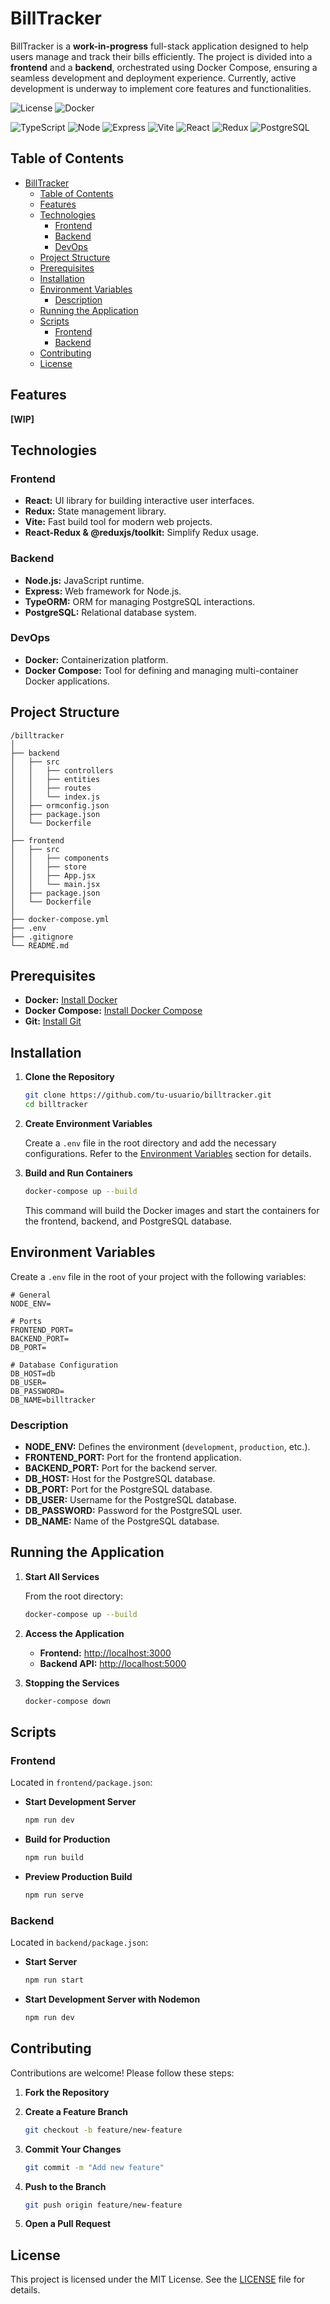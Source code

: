 # BillTracker

BillTracker is a **work-in-progress** full-stack application designed to help users manage and track their bills efficiently. The project is divided into a **frontend** and a **backend**, orchestrated using Docker Compose, ensuring a seamless development and deployment experience. Currently, active development is underway to implement core features and functionalities.

![License](https://img.shields.io/badge/license-MIT-blue.svg) ![Docker](https://img.shields.io/badge/docker-supported-blue)

![TypeScript](https://img.shields.io/badge/TypeScript-007ACC?style=for-the-badge&logo=typescript&logoColor=white)
![Node](https://img.shields.io/badge/Node.js-43853D?style=for-the-badge&logo=node.js&logoColor=white)
![Express](https://img.shields.io/badge/Express-404D59?style=for-the-badge)
![Vite](https://img.shields.io/badge/Vite-646C9A?style=for-the-badge&logo=vite&logoColor=white)
![React](https://img.shields.io/badge/React-20232A?style=for-the-badge&logo=react&logoColor=61DAFB)
![Redux](https://img.shields.io/badge/Redux-593D88?style=for-the-badge&logo=redux&logoColor=white)
![PostgreSQL](https://img.shields.io/badge/PostgreSQL-336791?style=for-the-badge&logo=postgresql&logoColor=white)


## Table of Contents

- [BillTracker](#billtracker)
  - [Table of Contents](#table-of-contents)
  - [Features](#features)
  - [Technologies](#technologies)
    - [Frontend](#frontend)
    - [Backend](#backend)
    - [DevOps](#devops)
  - [Project Structure](#project-structure)
  - [Prerequisites](#prerequisites)
  - [Installation](#installation)
  - [Environment Variables](#environment-variables)
    - [Description](#description)
  - [Running the Application](#running-the-application)
  - [Scripts](#scripts)
    - [Frontend](#frontend-1)
    - [Backend](#backend-1)
  - [Contributing](#contributing)
  - [License](#license)

## Features

**[WIP]**

## Technologies

### Frontend

- **React:** UI library for building interactive user interfaces.
- **Redux:** State management library.
- **Vite:** Fast build tool for modern web projects.
- **React-Redux & @reduxjs/toolkit:** Simplify Redux usage.

### Backend

- **Node.js:** JavaScript runtime.
- **Express:** Web framework for Node.js.
- **TypeORM:** ORM for managing PostgreSQL interactions.
- **PostgreSQL:** Relational database system.

### DevOps

- **Docker:** Containerization platform.
- **Docker Compose:** Tool for defining and managing multi-container Docker applications.

## Project Structure

```plaintext
/billtracker
│
├── backend
│   ├── src
│   │   ├── controllers
│   │   ├── entities
│   │   ├── routes
│   │   └── index.js
│   ├── ormconfig.json
│   ├── package.json
│   └── Dockerfile
│
├── frontend
│   ├── src
│   │   ├── components
│   │   ├── store
│   │   ├── App.jsx
│   │   └── main.jsx
│   ├── package.json
│   └── Dockerfile
│
├── docker-compose.yml
├── .env
├── .gitignore
└── README.md
```

## Prerequisites

- **Docker:** [Install Docker](https://docs.docker.com/get-docker/)
- **Docker Compose:** [Install Docker Compose](https://docs.docker.com/compose/install/)
- **Git:** [Install Git](https://git-scm.com/downloads)

## Installation

1. **Clone the Repository**

   ```bash
   git clone https://github.com/tu-usuario/billtracker.git
   cd billtracker
   ```

2. **Create Environment Variables**

   Create a `.env` file in the root directory and add the necessary configurations. Refer to the [Environment Variables](#environment-variables) section for details.

3. **Build and Run Containers**

   ```bash
   docker-compose up --build
   ```

   This command will build the Docker images and start the containers for the frontend, backend, and PostgreSQL database.

## Environment Variables

Create a `.env` file in the root of your project with the following variables:

```dotenv
# General
NODE_ENV=

# Ports
FRONTEND_PORT=
BACKEND_PORT=
DB_PORT=

# Database Configuration
DB_HOST=db
DB_USER=
DB_PASSWORD=
DB_NAME=billtracker
```

### Description

- **NODE_ENV:** Defines the environment (`development`, `production`, etc.).
- **FRONTEND_PORT:** Port for the frontend application.
- **BACKEND_PORT:** Port for the backend server.
- **DB_HOST:** Host for the PostgreSQL database.
- **DB_PORT:** Port for the PostgreSQL database.
- **DB_USER:** Username for the PostgreSQL database.
- **DB_PASSWORD:** Password for the PostgreSQL user.
- **DB_NAME:** Name of the PostgreSQL database.

## Running the Application

1. **Start All Services**

   From the root directory:

   ```bash
   docker-compose up --build
   ```

2. **Access the Application**

   - **Frontend:** [http://localhost:3000](http://localhost:3000)
   - **Backend API:** [http://localhost:5000](http://localhost:5000)

3. **Stopping the Services**

   ```bash
   docker-compose down
   ```

## Scripts

### Frontend

Located in `frontend/package.json`:

- **Start Development Server**

  ```bash
  npm run dev
  ```

- **Build for Production**

  ```bash
  npm run build
  ```

- **Preview Production Build**

  ```bash
  npm run serve
  ```

### Backend

Located in `backend/package.json`:

- **Start Server**

  ```bash
  npm run start
  ```

- **Start Development Server with Nodemon**

  ```bash
  npm run dev
  ```

## Contributing

Contributions are welcome! Please follow these steps:

1. **Fork the Repository**

2. **Create a Feature Branch**

   ```bash
   git checkout -b feature/new-feature
   ```

3. **Commit Your Changes**

   ```bash
   git commit -m "Add new feature"
   ```

4. **Push to the Branch**

   ```bash
   git push origin feature/new-feature
   ```

5. **Open a Pull Request**

## License

This project is licensed under the MIT License. See the [LICENSE](LICENSE) file for details.